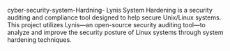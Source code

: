 cyber-security-system-Hardning-
Lynis System Hardening is a security auditing and compliance tool designed to help secure Unix/Linux systems. This project utilizes Lynis—an open-source security auditing tool—to analyze and improve the security posture of Linux systems through system hardening techniques.
